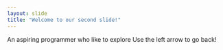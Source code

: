 ```yaml
---
layout: slide
title: "Welcome to our second slide!"
---
```

An aspiring programmer who like to explore
Use the left arrow to go back!
